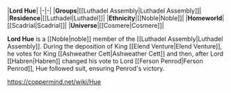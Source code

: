 |**Lord Hue**|
|-|-|
|**Groups**|[[Luthadel Assembly\|Luthadel Assembly]]|
|**Residence**|[[Luthadel\|Luthadel]]|
|**Ethnicity**|[[Noble\|Noble]]|
|**Homeworld**|[[Scadrial\|Scadrial]]|
|**Universe**|[[Cosmere\|Cosmere]]|

**Lord Hue** is a [[Noble\|noble]] member of the [[Luthadel Assembly\|Luthadel Assembly]].
During the deposition of King [[Elend Venture\|Elend Venture]], he votes for King [[Ashweather Cett\|Ashweather Cett]] and then, after Lord [[Habren\|Habren]] changed his vote to Lord [[Ferson Penrod\|Ferson Penrod]], Hue followed suit, ensuring Penrod's victory.



https://coppermind.net/wiki/Hue